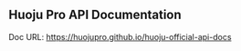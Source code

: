 Huoju Pro API Documentation
-----------------------------

Doc URL: https://huojupro.github.io/huoju-official-api-docs
